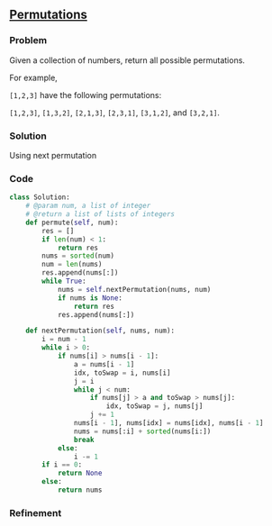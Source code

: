 ## [Permutations](https://leetcode.com/problems/permutations/)

### Problem

 Given a collection of numbers, return all possible permutations.

For example,

`[1,2,3]` have the following permutations:

`[1,2,3]`, `[1,3,2]`, `[2,1,3]`, `[2,3,1]`, `[3,1,2]`, and `[3,2,1]`. 

### Solution

Using next permutation


### Code

``` Python
class Solution:
    # @param num, a list of integer
    # @return a list of lists of integers
    def permute(self, num):
        res = []
        if len(num) < 1:
            return res
        nums = sorted(num)
        num = len(nums)
        res.append(nums[:])
        while True:
            nums = self.nextPermutation(nums, num)
            if nums is None:
                return res
            res.append(nums[:])

    def nextPermutation(self, nums, num):
        i = num - 1
        while i > 0:
            if nums[i] > nums[i - 1]:
                a = nums[i - 1]
                idx, toSwap = i, nums[i]
                j = i
                while j < num:
                    if nums[j] > a and toSwap > nums[j]:
                        idx, toSwap = j, nums[j]
                    j += 1
                nums[i - 1], nums[idx] = nums[idx], nums[i - 1]
                nums = nums[:i] + sorted(nums[i:])
                break
            else:
                i -= 1
        if i == 0:
            return None
        else:
            return nums
```

### Refinement
